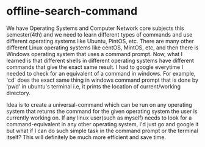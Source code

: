 # offline-search-command

We have Operating Systems and Computer Network core subjects this semester(4th) and we need to learn different types of commands and use different operating systems like Ubuntu, PintOS, etc. There are many other different Linux operating systems like centOS, MintOS, etc, and then there is Windows operating system that uses a command prompt. Now, what I learned is that different shells in different operating systems have different commands that give the exact same result. I had to google everytime I needed to check for an equivalent of a command in windows. For example, 'cd' does the exact same thing in windows command prompt that is done by 'pwd' in ubuntu's terminal i.e, it prints the location of current/working directory.

Idea is to create a universal-command which can be run on any operating system that returns the command for the given operating system the user is currently working on. If any linux user(such as myself) needs to look for a command-equivalent in any other operating system, I'd just go and google it but what if I can do such simple task in the command prompt or the terminal itself? This will definitely be much more efficient and save time.
